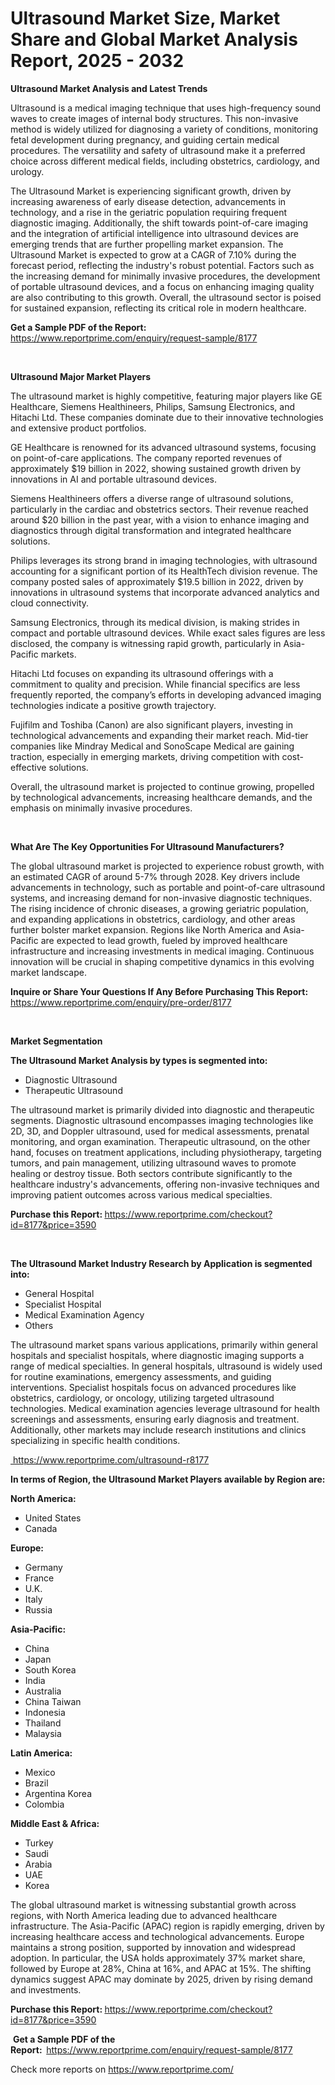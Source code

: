 <p><h1>Ultrasound Market Size, Market Share and Global Market Analysis Report, 2025 - 2032</h1></p><p><strong>Ultrasound Market Analysis and Latest Trends</strong></p>
<p><p>Ultrasound is a medical imaging technique that uses high-frequency sound waves to create images of internal body structures. This non-invasive method is widely utilized for diagnosing a variety of conditions, monitoring fetal development during pregnancy, and guiding certain medical procedures. The versatility and safety of ultrasound make it a preferred choice across different medical fields, including obstetrics, cardiology, and urology.</p><p>The Ultrasound Market is experiencing significant growth, driven by increasing awareness of early disease detection, advancements in technology, and a rise in the geriatric population requiring frequent diagnostic imaging. Additionally, the shift towards point-of-care imaging and the integration of artificial intelligence into ultrasound devices are emerging trends that are further propelling market expansion. The Ultrasound Market is expected to grow at a CAGR of 7.10% during the forecast period, reflecting the industry's robust potential. Factors such as the increasing demand for minimally invasive procedures, the development of portable ultrasound devices, and a focus on enhancing imaging quality are also contributing to this growth. Overall, the ultrasound sector is poised for sustained expansion, reflecting its critical role in modern healthcare.</p></p>
<p><strong>Get a Sample PDF of the Report:&nbsp;</strong> <a href="https://www.reportprime.com/enquiry/request-sample/8177?utm_campaign=3382&utm_medium=2&utm_source=Github&utm_content=ia&utm_term=19032025&utm_id=ultrasound">https://www.reportprime.com/enquiry/request-sample/8177</a></p>
<p>&nbsp;</p>
<p><strong>Ultrasound Major Market Players</strong></p>
<p><p>The ultrasound market is highly competitive, featuring major players like GE Healthcare, Siemens Healthineers, Philips, Samsung Electronics, and Hitachi Ltd. These companies dominate due to their innovative technologies and extensive product portfolios.</p><p>GE Healthcare is renowned for its advanced ultrasound systems, focusing on point-of-care applications. The company reported revenues of approximately $19 billion in 2022, showing sustained growth driven by innovations in AI and portable ultrasound devices.</p><p>Siemens Healthineers offers a diverse range of ultrasound solutions, particularly in the cardiac and obstetrics sectors. Their revenue reached around $20 billion in the past year, with a vision to enhance imaging and diagnostics through digital transformation and integrated healthcare solutions.</p><p>Philips leverages its strong brand in imaging technologies, with ultrasound accounting for a significant portion of its HealthTech division revenue. The company posted sales of approximately $19.5 billion in 2022, driven by innovations in ultrasound systems that incorporate advanced analytics and cloud connectivity.</p><p>Samsung Electronics, through its medical division, is making strides in compact and portable ultrasound devices. While exact sales figures are less disclosed, the company is witnessing rapid growth, particularly in Asia-Pacific markets.</p><p>Hitachi Ltd focuses on expanding its ultrasound offerings with a commitment to quality and precision. While financial specifics are less frequently reported, the company’s efforts in developing advanced imaging technologies indicate a positive growth trajectory.</p><p>Fujifilm and Toshiba (Canon) are also significant players, investing in technological advancements and expanding their market reach. Mid-tier companies like Mindray Medical and SonoScape Medical are gaining traction, especially in emerging markets, driving competition with cost-effective solutions.</p><p>Overall, the ultrasound market is projected to continue growing, propelled by technological advancements, increasing healthcare demands, and the emphasis on minimally invasive procedures.</p></p>
<p>&nbsp;</p>
<p><strong>What Are The Key Opportunities For Ultrasound Manufacturers?</strong></p>
<p><p>The global ultrasound market is projected to experience robust growth, with an estimated CAGR of around 5-7% through 2028. Key drivers include advancements in technology, such as portable and point-of-care ultrasound systems, and increasing demand for non-invasive diagnostic techniques. The rising incidence of chronic diseases, a growing geriatric population, and expanding applications in obstetrics, cardiology, and other areas further bolster market expansion. Regions like North America and Asia-Pacific are expected to lead growth, fueled by improved healthcare infrastructure and increasing investments in medical imaging. Continuous innovation will be crucial in shaping competitive dynamics in this evolving market landscape.</p></p>
<p><strong>Inquire or Share Your Questions If Any Before Purchasing This Report:</strong> <a href="https://www.reportprime.com/enquiry/pre-order/8177?utm_campaign=3382&utm_medium=2&utm_source=Github&utm_content=ia&utm_term=19032025&utm_id=ultrasound">https://www.reportprime.com/enquiry/pre-order/8177</a></p>
<p>&nbsp;</p>
<p><strong>Market Segmentation</strong></p>
<p><strong>The Ultrasound Market Analysis by types is segmented into:</strong></p>
<p><ul><li>Diagnostic Ultrasound</li><li>Therapeutic Ultrasound</li></ul></p>
<p><p>The ultrasound market is primarily divided into diagnostic and therapeutic segments. Diagnostic ultrasound encompasses imaging technologies like 2D, 3D, and Doppler ultrasound, used for medical assessments, prenatal monitoring, and organ examination. Therapeutic ultrasound, on the other hand, focuses on treatment applications, including physiotherapy, targeting tumors, and pain management, utilizing ultrasound waves to promote healing or destroy tissue. Both sectors contribute significantly to the healthcare industry's advancements, offering non-invasive techniques and improving patient outcomes across various medical specialties.</p></p>
<p><strong>Purchase this Report:&nbsp;</strong><a href="https://www.reportprime.com/checkout?id=8177&price=3590&utm_campaign=3382&utm_medium=2&utm_source=Github&utm_content=ia&utm_term=19032025&utm_id=ultrasound">https://www.reportprime.com/checkout?id=8177&price=3590</a></p>
<p>&nbsp;</p>
<p><strong>The Ultrasound Market Industry Research by Application is segmented into:</strong></p>
<p><ul><li>General Hospital</li><li>Specialist Hospital</li><li>Medical Examination Agency</li><li>Others</li></ul></p>
<p><p>The ultrasound market spans various applications, primarily within general hospitals and specialist hospitals, where diagnostic imaging supports a range of medical specialties. In general hospitals, ultrasound is widely used for routine examinations, emergency assessments, and guiding interventions. Specialist hospitals focus on advanced procedures like obstetrics, cardiology, or oncology, utilizing targeted ultrasound technologies. Medical examination agencies leverage ultrasound for health screenings and assessments, ensuring early diagnosis and treatment. Additionally, other markets may include research institutions and clinics specializing in specific health conditions.</p></p>
<p><a href="https://www.reportprime.com/ultrasound-r8177?utm_campaign=3382&utm_medium=2&utm_source=Github&utm_content=ia&utm_term=19032025&utm_id=ultrasound">&nbsp;https://www.reportprime.com/ultrasound-r8177</a></p>
<p><strong>In terms of Region, the Ultrasound Market Players available by Region are:</strong></p>
<p>
    <p> <strong> North America: </strong>
        <ul>
            <li>United States</li>
            <li>Canada</li>
        </ul>
        </p> 
    <p> <strong> Europe: </strong>
        <ul>
            <li>Germany</li>
            <li>France</li>
            <li>U.K.</li>
            <li>Italy</li>
            <li>Russia</li>
        </ul>
        </p> 
    <p> <strong> Asia-Pacific: </strong>
        <ul>
            <li>China</li>
            <li>Japan</li>
            <li>South Korea</li>
            <li>India</li>
            <li>Australia</li>
            <li>China Taiwan</li>
            <li>Indonesia</li>
            <li>Thailand</li>
            <li>Malaysia</li>
        </ul>
        </p> 
    <p> <strong> Latin America: </strong>
        <ul>
            <li>Mexico</li>
            <li>Brazil</li>
            <li>Argentina Korea</li>
            <li>Colombia</li>
        </ul>
        </p> 
    <p> <strong> Middle East & Africa: </strong>
        <ul>
            <li>Turkey</li>
            <li>Saudi</li>
            <li>Arabia</li>
            <li>UAE</li>
            <li>Korea</li>
        </ul>
    </p>
    </p>
<p><p>The global ultrasound market is witnessing substantial growth across regions, with North America leading due to advanced healthcare infrastructure. The Asia-Pacific (APAC) region is rapidly emerging, driven by increasing healthcare access and technological advancements. Europe maintains a strong position, supported by innovation and widespread adoption. In particular, the USA holds approximately 37% market share, followed by Europe at 28%, China at 16%, and APAC at 15%. The shifting dynamics suggest APAC may dominate by 2025, driven by rising demand and investments.</p></p>
<p><strong>Purchase this Report: </strong><a href="https://www.reportprime.com/checkout?id=8177&price=3590&utm_campaign=3382&utm_medium=2&utm_source=Github&utm_content=ia&utm_term=19032025&utm_id=ultrasound">https://www.reportprime.com/checkout?id=8177&price=3590</a></p>
<p>&nbsp;<strong>Get a Sample PDF of the Report:&nbsp;&nbsp;</strong><a href="https://www.reportprime.com/enquiry/request-sample/8177?utm_campaign=3382&utm_medium=2&utm_source=Github&utm_content=ia&utm_term=19032025&utm_id=ultrasound">https://www.reportprime.com/enquiry/request-sample/8177</a></p>
<p><strong></strong></p>
<p>Check more reports on <a href="https://www.reportprime.com/?utm_campaign=3382&utm_medium=2&utm_source=Github&utm_content=ia&utm_term=19032025&utm_id=ultrasound">https://www.reportprime.com/</a></p>